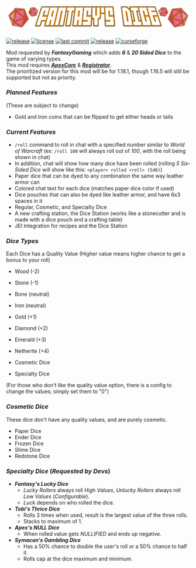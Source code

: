 # ![Fantasy's Dice](./src/main/resources/banner.png)
[![release](https://github.com/ApexModder/FantasyTable/actions/workflows/release.yml/badge.svg)](https://github.com/ApexModder/FantasyTable/actions/workflows/release.yml)
[![license](https://img.shields.io/github/license/ApexModder/FantasyTable)](https://github.com/ApexModder/FantasyTable/blob/master/LICENSE)
[![last commit](https://img.shields.io/github/last-commit/ApexModder/FantasyTable)](https://github.com/ApexModder/FantasyTable/)
[![release](https://img.shields.io/github/v/release/ApexModder/FantasyTable)](https://github.com/ApexModder/FantasyTable/releases)
[![curseforge](https://cf.way2muchnoise.eu/versions/573867.svg)](https://www.curseforge.com/minecraft/mc-mods/fantasys-dice)

Mod requested by **_FantasyGaming_** which adds **_6_** & **_20 Sided Dice_** to the game of varying types.<br>
This mod requires [**_ApexCore_**](https://github.com/ApexModder/ApexCore) & [**_Registrator_**](https://github.com/ApexModder/Registrator/). <br>
The prioritized version for this mod will be for 1.18.1, though 1.16.5 will still be supported but not as priority. <br>

### **_Planned Features_**
(These are subject to change)
- Gold and Iron coins that can be flipped to get either heads or tails

### **_Current Features_**
- `/roll` command to roll in chat with a specified number similar to _World of Warcraft_ (ex: `/roll 100` will always roll out of _100_, with the roll being shown in chat)
- In addition, chat will show how many dice have been rolled (rolling _5 Six-Sided Dice_ will show like this: `<player> rolled <roll> (5d6)`)
- Paper dice that can be dyed to any combination the same way leather armor can
- Colored chat text for each dice (matches paper dice color if used)
- Dice pouches that can also be dyed like leather armor, and have 6x3 spaces in it
- Regular, Cosmetic, and Specialty Dice
- A new crafting station, the Dice Station (works like a stonecutter and is made with a dice pouch and a crafting table)
- JEI Integration for recipes and the Dice Station


### **_Dice Types_**
Each Dice has a Quality Value (Higher value means higher chance to get a bonus to your roll)

- Wood (-2)
- Stone (-1)
- Bone (neutral)
- Iron (neutral)
- Gold (+1)
- Diamond (+2)
- Emerald (+3)
- Netherite (+4)

- Cosmetic Dice
- Specialty Dice

(For those who don't like the quality value option, there is a config to change the values; simply set them to "0")

### **_Cosmetic Dice_**
These dice don't have any quality values, and are purely cosmetic.

- Paper Dice
- Ender Dice
- Frozen Dice
- Slime Dice
- Redstone Dice

### **_Specialty Dice_** (_Requested by Devs_)
- **_Fantasy's Lucky Dice_**
  - _Lucky Rollers_ always roll _High Values_, _Unlucky Rollers_ always roll _Low Values_ (_Configurable_).
  - _Luck_ depends on who rolled the dice.
- **_Tobi's Thrice Dice_**
  - Rolls 3 times when used, result is the largest value of the three rolls.
  - Stacks to maximum of 1.
- **_Apex's NULL Dice_**
  - When rolled value gets _NULLIFIED_ and ends up negative.
- **_Symacon's Gambling Dice_**
  - Has a 50% chance to double the user's roll or a 50% chance to half it.
  - Rolls cap at the dice maximum and minimum.

